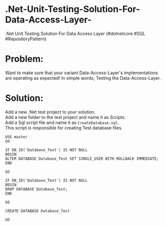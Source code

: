 # .Net-Unit-Testing-Solution-For-Data-Access-Layer-
.Net Unit Testing Solution For Data Access Layer  (#dotnetcore  #SQL #RepositoryPattern)

# Problem:
Want to make sure that your variant Data-Access-Layer's implementations are operating as expected!
In simple words, Testing the Data-Access-Layer.

# Solution:
Add a new .Net test project to your solution.  
Add a new folder to the test project and name it as Scripts.  
Add a Sql script file and name it as `CreateDatabase.sql`.  
This script is responsible for creating Test database files.  
```
USE master
GO

IF DB_ID('Database_Test') IS NOT NULL
BEGIN
ALTER DATABASE Database_Test SET SINGLE_USER WITH ROLLBACK IMMEDIATE;
END

GO

IF DB_ID('Database_Test') IS NOT NULL
BEGIN
DROP DATABASE Database_Test;
END

GO

CREATE DATABASE Database_Test

GO
```
